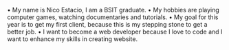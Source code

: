 • My name is Nico Estacio, I am a BSIT  graduate.
• My hobbies are playing computer games, watching documentaries and tutorials.
• My goal for this year is to get my first client, because this is my stepping stone to get a better job.
• I want to become a web developer because I love to code and I want to enhance my skills in creating website.